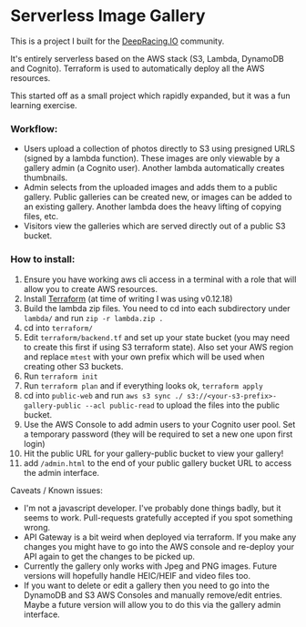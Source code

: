 # Serverless Image Gallery

This is a project I built for the [DeepRacing.IO](https://deepracing.io) community.

It's entirely serverless based on the AWS stack (S3, Lambda, DynamoDB and Cognito).
Terraform is used to automatically deploy all the AWS resources.

This started off as a small project which rapidly expanded, but it was a fun learning exercise.

### Workflow:
* Users upload a collection of photos directly to S3 using presigned URLS (signed by a lambda function). These images are only viewable by a gallery admin (a Cognito user). Another lambda automatically creates thumbnails.
* Admin selects from the uploaded images and adds them to a public gallery. Public galleries can be created new, or images can be added to an existing gallery. Another lambda does the heavy lifting of copying files, etc.
* Visitors view the galleries which are served directly out of a public S3 bucket. 

### How to install:

1. Ensure you have working aws cli access in a terminal with a role that will allow you to create AWS resources.
2. Install [Terraform](https://www.terraform.io/downloads.html) (at time of writing I was using v0.12.18)
3. Build the lambda zip files. You need to cd into each subdirectory under `lambda/` and run `zip -r lambda.zip .`
4. cd into `terraform/` 
5. Edit `terraform/backend.tf` and set up your state bucket (you may need to create this first if using S3 terraform state). Also set your AWS region and replace `mtest` with your own prefix which will be used when creating other S3 buckets.
6. Run `terraform init`
7. Run `terraform plan` and if everything looks ok, `terraform apply`
8. cd into `public-web` and run `aws s3 sync ./ s3://<your-s3-prefix>-gallery-public --acl public-read` to upload the files into the public bucket.
9. Use the AWS Console to add admin users to your Cognito user pool. Set a temporary password (they will be required to set a new one upon first login)
10. Hit the public URL for your gallery-public bucket to view your gallery!
11. add `/admin.html` to the end of your public gallery bucket URL to access the admin interface. 

Caveats / Known issues:

* I'm not a javascript developer. I've probably done things badly, but it seems to work. Pull-requests gratefully accepted if you spot something wrong.
* API Gateway is a bit weird when deployed via terraform. If you make any changes you might have to go into the AWS console and re-deploy your API again to get the changes to be picked up.
* Currently the gallery only works with Jpeg and PNG images. Future versions will hopefully handle HEIC/HEIF and video files too.
* If you want to delete or edit a gallery then you need to go into the DynamoDB and S3 AWS Consoles and manually remove/edit entries. Maybe a future version will allow you to do this via the gallery admin interface.

